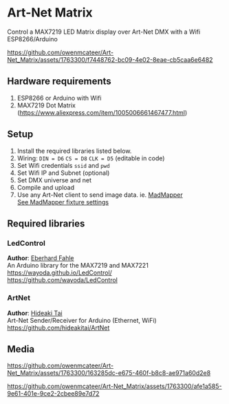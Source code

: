 # Art-Net Matrix
Control a MAX7219 LED Matrix display over Art-Net DMX with a Wifi ESP8266/Arduino

https://github.com/owenmcateer/Art-Net_Matrix/assets/1763300/f7448762-bc09-4e02-8eae-cb5caa6e6482

## Hardware requirements
1) ESP8266 or Arduino with Wifi 
2) MAX7219 Dot Matrix (https://www.aliexpress.com/item/1005006661467477.html)

## Setup
1) Install the required libraries listed below.
2) Wiring: `DIN = D6` `CS = D8` `CLK = D5` (editable in code)
3) Set Wifi credentials `ssid` and `pwd`
4) Set Wifi IP and Subnet (optional)
5) Set DMX universe and net
6) Compile and upload
7) Use any Art-Net client to send image data. ie. [MadMapper](https://madmapper.com/)  
[See MadMapper fixture settings](./MadMapper-fixture-settings.png)

## Required libraries
### LedControl
**Author**: [Eberhard Fahle](https://github.com/wayoda/)  
An Arduino library for the MAX7219 and MAX7221  
https://wayoda.github.io/LedControl/  
https://github.com/wayoda/LedControl

### ArtNet
**Author**: [Hideaki Tai](https://github.com/hideakitai)  
Art-Net Sender/Receiver for Arduino (Ethernet, WiFi)  
https://github.com/hideakitai/ArtNet

## Media

https://github.com/owenmcateer/Art-Net_Matrix/assets/1763300/163285dc-e675-460f-b8c8-ae971a60d2e8

https://github.com/owenmcateer/Art-Net_Matrix/assets/1763300/afe1a585-9e61-401e-9ce2-2cbee89e7d72
